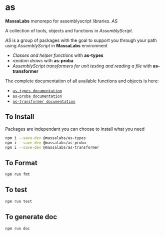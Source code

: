 # as

**MassaLabs** monorepo for assemblyscript libraries.
_AS_

A collection of tools, objects and functions in *AssemblyScript*. 

_AS_ is a group of packages with the goal to support you through your path using *AssemblyScript* in **MassaLabs** environment 

- *Classes and helper functions* with **as-types** 
- *random draws* with **as-proba**
- *AssemblyScript transformers for unit testing and reading a file* with **as-transformer**


The complete documentation of all available functions and objects is here: 

- [`as-types documentation`](https://as-types.docs.massa.net)
- [`as-proba documentation`](https://as-proba.docs.massa.net)
- [`as-transformer documentation`](https://as-transformer.docs.massa.net)


## To Install
Packages are independant you can choose to install what you need
```sh
npm i --save-dev @massalabs/as-types
npm i --save-dev @massalabs/as-proba
npm i --save-dev @massalabs/as-transformer
```
## To Format
```sh
npm run fmt
```

## To test
```sh
npm run test
```

## To generate doc
```sh
npm run doc
```
